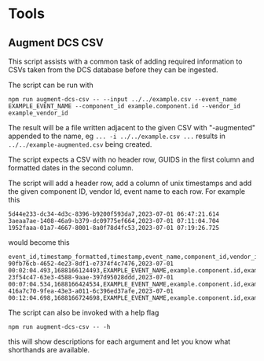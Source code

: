 # Tools

## Augment DCS CSV

This script assists with a common task of adding required information to CSVs taken from the DCS database before they can be ingested.

The script can be run with

```
npm run augment-dcs-csv -- --input ../../example.csv --event_name EXAMPLE_EVENT_NAME --component_id example.component.id --vendor_id example_vendor_id
```

The result will be a file written adjacent to the given CSV with "-augmented" appended to the name, eg `... -i ../../example.csv ...` results in `../../example-augmented.csv` being created.

The script expects a CSV with no header row, GUIDS in the first column and formatted dates in the second column.

The script will add a header row, add a column of unix timestamps and add the given component ID, vendor Id, event name to each row. For example this

```
5d44e233-dc34-4d3c-8396-b9200f593da7,2023-07-01 06:47:21.614
3aeaa7ae-1408-46a9-b379-dc09775ef664,2023-07-01 07:11:04.704
1952faaa-01a7-4667-8001-8a0f78d4fc53,2023-07-01 07:19:26.725
```

would become this

```
event_id,timestamp_formatted,timestamp,event_name,component_id,vendor_id
90fb76cb-4652-4e23-8df1-e7374f4c7476,2023-07-01 00:02:04.493,1688166124493,EXAMPLE_EVENT_NAME,example.component.id,example_vendor_id
23f54c47-63e3-4588-9aae-397d95028ddd,2023-07-01 00:07:04.534,1688166424534,EXAMPLE_EVENT_NAME,example.component.id,example_vendor_id
416a7c70-9fea-43e3-a011-6c396ed37afe,2023-07-01 00:12:04.698,1688166724698,EXAMPLE_EVENT_NAME,example.component.id,example_vendor_id
```

The script can also be invoked with a help flag

`npm run augment-dcs-csv -- -h`

this will show descriptions for each argument and let you know what shorthands are available.
